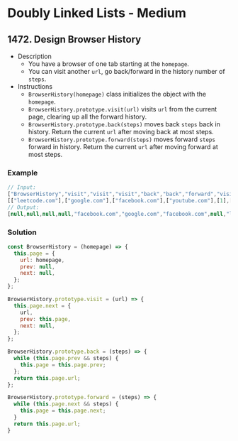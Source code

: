 # Doubly Linked Lists - Medium

## 1472. Design Browser History
- Description
  - You have a browser of one tab starting at the `homepage`.
  - You can visit another `url`, go back/forward in the history number of `steps`.
- Instructions
  - `BrowserHistory(homepage)` class initializes the object with the `homepage`.
  - `BrowserHistory.prototype.visit(url)` visits `url` from the current page, clearing up all the forward history.
  - `BrowserHistory.prototype.back(steps)` moves back `steps` back in history. Return the current `url` after moving back at most steps.
  - `BrowserHistory.prototype.forward(steps)` moves forward `steps` forward in history. Return the current `url` after moving forward at most steps. 
### Example
```js
// Input:
["BrowserHistory","visit","visit","visit","back","back","forward","visit","forward","back","back"]
[["leetcode.com"],["google.com"],["facebook.com"],["youtube.com"],[1],[1],[1],["linkedin.com"],[2],[2],[7]]
// Output:
[null,null,null,null,"facebook.com","google.com","facebook.com",null,"linkedin.com","google.com","leetcode.com"]
```
### Solution
```js
const BrowserHistory = (homepage) => {
  this.page = {
    url: homepage,
    prev: null,
    next: null,
  };
};

BrowserHistory.prototype.visit = (url) => {
  this.page.next = {
    url,
    prev: this.page,
    next: null,
  };
};

BrowserHistory.prototype.back = (steps) => {
  while (this.page.prev && steps) {
    this.page = this.page.prev;
  };
  return this.page.url;
};

BrowserHistory.prototype.forward = (steps) => {
  while (this.page.next && steps) {
    this.page = this.page.next;
  }
  return this.page.url;
}
```
